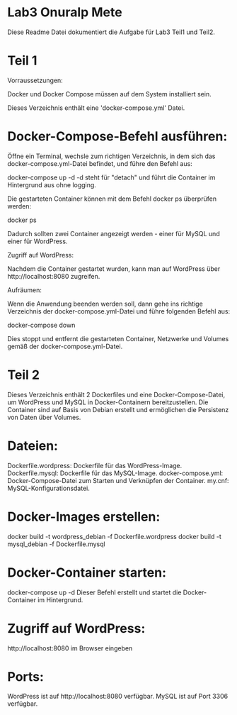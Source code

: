 # Lab3 Onuralp Mete
Diese Readme Datei dokumentiert die Aufgabe für Lab3 Teil1 und Teil2.

# Teil 1
Vorraussetzungen:

Docker und Docker Compose müssen auf dem System installiert sein.

Dieses Verzeichnis enthält eine 'docker-compose.yml' Datei.

# Docker-Compose-Befehl ausführen:

Öffne ein Terminal, wechsle zum richtigen Verzeichnis, in dem sich das docker-compose.yml-Datei befindet, und führe den Befehl aus:

docker-compose up -d
-d steht für "detach" und führt die Container im Hintergrund aus ohne logging.

Die gestarteten Container können mit dem Befehl docker ps überprüfen werden:

docker ps

Dadurch sollten zwei Container angezeigt werden - einer für MySQL und einer für WordPress.

Zugriff auf WordPress:

Nachdem die Container gestartet wurden, kann man auf WordPress über http://localhost:8080 zugreifen.

Aufräumen:

Wenn die Anwendung beenden werden soll, dann gehe ins richtige Verzeichnis der docker-compose.yml-Datei und führe folgenden Befehl aus:

docker-compose down

Dies stoppt und entfernt die gestarteten Container, Netzwerke und Volumes gemäß der docker-compose.yml-Datei.


# Teil 2
Dieses Verzeichnis enthält 2 Dockerfiles und eine Docker-Compose-Datei, um WordPress und MySQL in Docker-Containern bereitzustellen. Die Container sind auf Basis von Debian erstellt und ermöglichen die Persistenz von Daten über Volumes.

# Dateien:

Dockerfile.wordpress: Dockerfile für das WordPress-Image.
Dockerfile.mysql: Dockerfile für das MySQL-Image.
docker-compose.yml: Docker-Compose-Datei zum Starten und Verknüpfen der Container.
my.cnf: MySQL-Konfigurationsdatei.

# Docker-Images erstellen:

docker build -t wordpress_debian -f Dockerfile.wordpress
docker build -t mysql_debian -f Dockerfile.mysql

# Docker-Container starten:

docker-compose up -d
Dieser Befehl erstellt und startet die Docker-Container im Hintergrund.

# Zugriff auf WordPress:

http://localhost:8080 im Browser eingeben

# Ports:
WordPress ist auf http://localhost:8080 verfügbar.
MySQL ist auf Port 3306 verfügbar.